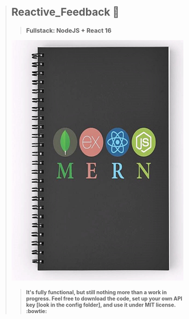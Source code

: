 > # Reactive_Feedback :email:
>
> > ### Fullstack: NodeJS + React 16
> <img src="https://github.com/BiggaHD/Reactive_Feedback/blob/master/MERN_stack.jpg" height="650" width="600">
>
> > #### It's fully functional, but still nothing more than a work in progress. Feel free to download the code, set up your own API key [look in the config folder], and use it under MIT license. :bowtie:
